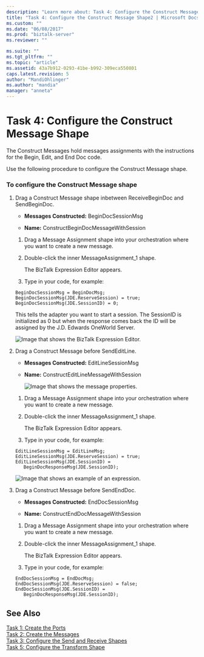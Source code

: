 ```yaml
---
description: "Learn more about: Task 4: Configure the Construct Message Shape"
title: "Task 4: Configure the Construct Message Shape2 | Microsoft Docs"
ms.custom: ""
ms.date: "06/08/2017"
ms.prod: "biztalk-server"
ms.reviewer: ""

ms.suite: ""
ms.tgt_pltfrm: ""
ms.topic: "article"
ms.assetid: 43a7b912-0293-41be-b992-309eca550801
caps.latest.revision: 5
author: "MandiOhlinger"
ms.author: "mandia"
manager: "anneta"
---
```

# Task 4: Configure the Construct Message Shape
The Construct Messages hold messages assignments with the instructions for the Begin, Edit, and End Doc code.  
  
 Use the following procedure to configure the Construct Message shape.  
  
### To configure the Construct Message shape  
  
1. Drag a Construct Message shape inbetween ReceiveBeginDoc and SendBeginDoc.  
  
   -   **Messages Constructed:** BeginDocSessionMsg  
  
   -   **Name:** ConstructBeginDocMessageWithSession  
  
   1.  Drag a Message Assignment shape into your orchestration where you want to create a new message.  
  
   2.  Double-click the inner MessageAssignment_1 shape.  
  
        The BizTalk Expression Editor appears.  
  
   3.  Type in your code, for example:  
  
   ```  
   BeginDocSessionMsg = BeginDocMsg;  
   BeginDocSessionMsg(JDE.ReserveSession) = true;  
   BeginDocSessionMsg(JDE.SessionID) = 0;  
   ```  
  
    This tells the adapter you want to start a session. The SessionID is initialized as 0 but when the response comes back the ID will be assigned by the J.D. Edwards OneWorld Server.  
  
    ![Image that shows the BizTalk Expression Editor.](../core/media/jde-message-expression-editor.gif "JDE_message_expression_editor")  
  
2. Drag a Construct Message before SendEditLine.  
  
   - **Messages Constructed:** EditLineSessionMsg  
  
   - **Name:** ConstructEditLineMessageWithSession  
  
     ![Image that shows the message properties.](../core/media/jde-constructoreditlinemessagewithsession.gif "JDE_constructoreditlinemessagewithsession")  
  
   1.  Drag a Message Assignment shape into your orchestration where you want to create a new message.  
  
   2.  Double-click the inner MessageAssignment_1 shape.  
  
        The BizTalk Expression Editor appears.  
  
   3.  Type in your code, for example:  
  
   ```  
   EditLineSessionMsg = EditLineMsg;  
   EditLineSessionMsg(JDE.ReserveSession) = true;  
   EditLineSessionMsg(JDE.SessionID) =  
      BeginDocResponseMsg(JDE.SessionID);  
   ```  
  
    ![Image that shows an example of an expression.](../core/media/jde-editline-editor.gif "JDE_editline_editor")  
  
3. Drag a Construct Message before SendEndDoc.  
  
   -   **Messages Constructed:** EndDocSessionMsg  
  
   -   **Name:** ConstructEndDocMessageWithSession  
  
   1.  Drag a Message Assignment shape into your orchestration where you want to create a new message.  
  
   2.  Double-click the inner MessageAssignment_1 shape.  
  
        The BizTalk Expression Editor appears.  
  
   3.  Type in your code, for example:  
  
   ```  
   EndDocSessionMsg = EndDocMsg;  
   EndDocSessionMsg(JDE.ReserveSession) = false;  
   EndDocSessionMsg(JDE.SessionID) =  
      BeginDocResponseMsg(JDE.SessionID);  
   ```  
  
## See Also  
 [Task 1: Create the Ports](../core/task-1-create-the-ports2.md)   
 [Task 2: Create the Messages](../core/task-2-create-the-messages1.md)   
 [Task 3: Configure the Send and Receive Shapes](../core/task-3-configure-the-send-and-receive-shapes1.md)   
 [Task 5: Configure the Transform Shape](../core/task-5-configure-the-transform-shape1.md)
